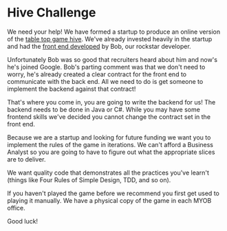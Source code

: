 # Hive Challenge

We need your help! We have formed a startup to produce an online version of the [table top game hive](https://en.wikipedia.org/wiki/Hive_(game)). We've already invested heavily in the startup and had the [front end developed](https://github.com/MYOB-Technology/fma-hex-renderer#readme) by Bob, our rockstar developer. 

Unfortunately Bob was so good that recruiters heard about him and now's he's joined Google. Bob's parting comment was that we don't need to worry, he's already created a clear contract for the front end to communicate with the back end. All we need to do is get someone to implement the backend against that contract!

That's where you come in, you are going to write the backend for us! The backend needs to be done in Java or C#. While you may have some frontend skills we've decided you cannot change the contract set in the front end. 

Because we are a startup and looking for future funding we want you to implement the rules of the game in iterations. We can't afford a Business Analyst so you are going to have to figure out what the appropriate slices are to deliver. 

We want quality code that demonstrates all the practices you've learn't (things like Four Rules of Simple Design, TDD, and so on).

If you haven't played the game before we recommend you first get used to playing it manually. We have a physical copy of the game in each MYOB office.

Good luck!
